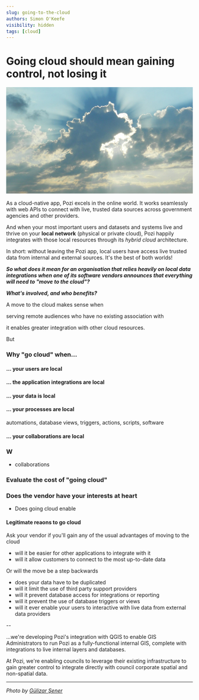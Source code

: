 ```yaml
---
slug: going-to-the-cloud
authors: Simon O'Keefe
visibility: hidden
tags: [cloud]
---
```


# Going cloud should mean gaining control, not losing it

![](/static/img/pexels-gülizar-şener-160320-crop.jpg)

As a cloud-native app, Pozi excels in the online world. It works seamlessly with web APIs to connect with live, trusted data sources across government agencies and other providers.

And when your most important users and datasets and systems live and thrive on your **local network** (physical or private cloud), Pozi happily integrates with those local resources through its *hybrid cloud* architecture.

In short: without leaving the Pozi app, local users have access live trusted data from internal and external sources. It's the best of both worlds!

***So what does it mean for an organisation that relies heavily on local data integrations when one of its software vendors announces that everything will need to "move to the cloud"?***

***What's involved, and who benefits?***

A move to the cloud makes sense when 

serving remote audiences who have no existing association with 

it enables greater integration with other cloud resources.

But 


### Why "go cloud" when...

#### ... your users are local

#### ... the application integrations are local

#### ... your data is local

#### ... your processes are local

 automations, database views, triggers, actions, scripts, software

#### ... your collaborations are local



### W
* collaborations

### Evaluate the cost of "going cloud"

### Does the vendor have your interests at heart

* Does going cloud enable 

#### Legitimate reaons to go cloud

Ask your vendor if you'll gain any of the usual advantages of moving to the cloud

* will it be easier for other applications to integrate with it
* will it allow customers to connect to the most up-to-date data

Or will the move be a step backwards

* does your data have to be duplicated
* will it limit the use of third party support providers
* will it prevent database access for integrations or reporting
* will it prevent the use of database triggers or views
* will it ever enable your users to interactive with live data from external data providers

--

...we're developing Pozi's integration with QGIS to enable GIS Administrators to run Pozi as a fully-functional internal GIS, complete with integrations to live internal layers and databases.

At Pozi, we're enabling councils to leverage their existing infrastructure to gain greater control to integrate directly with council corporate spatial and non-spatial data.


---
*Photo by [Gülizar Şener](https://www.pexels.com/photo/body-of-water-during-daytime-160320/)*<br/>
